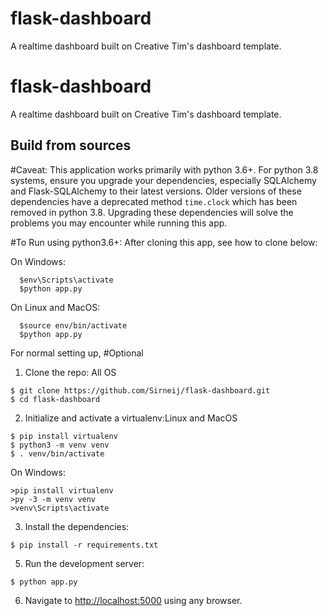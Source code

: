 # flask-dashboard
A realtime dashboard built on Creative Tim's dashboard template.
# flask-dashboard
A realtime dashboard built on Creative Tim's dashboard template.
## Build from sources

#Caveat: This application works primarily with python 3.6+. For python 3.8 systems, ensure you upgrade your dependencies, especially SQLAlchemy and Flask-SQLAlchemy to their latest versions. Older versions of these dependencies have a deprecated method `time.clock` which has been removed in python 3.8. Upgrading these dependencies will solve the problems you may encounter while running this app.

#To Run using python3.6+:
After cloning this app, see how to clone below:

On Windows:
```
  $env\Scripts\activate
  $python app.py
```

On Linux and MacOS:
```
  $source env/bin/activate
  $python app.py
```

For normal setting up,
#Optional


1. Clone the repo: All OS
  ```
  $ git clone https://github.com/Sirneij/flask-dashboard.git
  $ cd flask-dashboard
  ```

2. Initialize and activate a virtualenv:Linux and MacOS
  ```
  $ pip install virtualenv
  $ python3 -m venv venv
  $ . venv/bin/activate

  ```
  On Windows:
 ```
 >pip install virtualenv
 >py -3 -m venv venv
 >venv\Scripts\activate
 ```
3. Install the dependencies:
  ```
  $ pip install -r requirements.txt
  ```

5. Run the development server:
  ```
  $ python app.py
  ```

6. Navigate to [http://localhost:5000](http://localhost:5000) using any browser.
